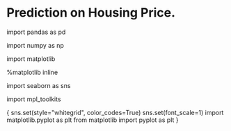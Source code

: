 # Prediction on Housing Price. 

import pandas as pd

import numpy as np

import matplotlib

%matplotlib inline

import seaborn as sns

import mpl_toolkits


{ sns.set(style="whitegrid", color_codes=True)
sns.set(font_scale=1)
import matplotlib.pyplot as plt
from matplotlib import pyplot as plt } 

